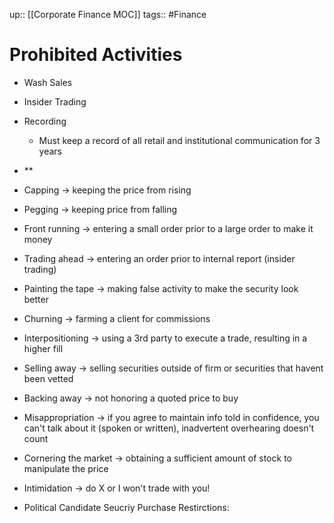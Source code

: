 up:: [[Corporate Finance MOC]]
tags:: #Finance 
# Prohibited Activities
- Wash Sales
- Insider Trading
- Recording
	- Must keep a record of all retail and institutional communication for 3 years
- **

- Capping → keeping the price from rising
    
- Pegging → keeping price from falling
    
- Front running → entering a small order prior to a large order to make it money
    
- Trading ahead → entering an order prior to internal report (insider trading)
    
- Painting the tape → making false activity to make the security look better
    
- Churning → farming a client for commissions
    
- Interpositioning → using a 3rd party to execute a trade, resulting in a higher fill
    
- Selling away → selling securities outside of firm or securities that havent been vetted
    
- Backing away → not honoring a quoted price to buy
    
- Misappropriation → if you agree to maintain info told in confidence, you can't talk about it (spoken or written), inadvertent overhearing doesn't count
    
- Cornering the market → obtaining a sufficient amount of stock to manipulate the price
    
- Intimidation → do X or I won't trade with you!
    
- Political Candidate Seucriy Purchase Restirctions: 